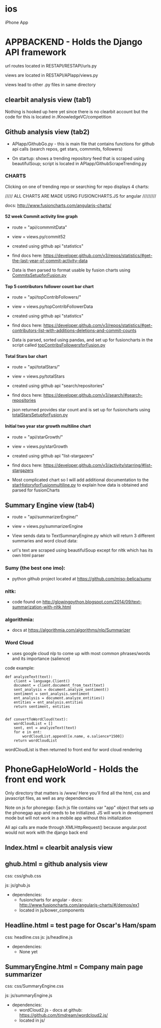 # ios
iPhone App

APPBACKEND - Holds the Django API framework
======================================================================================

  url routes located in RESTAPI/RESTAPI/urls.py

  views are located in RESTAPI/APIapp/views.py

  views lead to other .py files in same directory


clearbit analysis view (tab1)
----------------------------
Nothing is hooked up here yet since there is no clearbit account but the code for this is located in /KnowledgeVC/competition


Github analysis view (tab2)
----------------------------
* APIapp/GithubGo.py - this is main file that contains functions for github api calls (search repos, get stars, commmits, followers)


* On startup: shows a trending repository feed that is scraped using beautifulSoup;
    script is located in APIapp/GithubScrapeTrending.py


### CHARTS



Clicking on one of trending repo or searching for repo displays 4 charts:


///// ALL CHARTS ARE MADE USING FUSIONCHARTS.JS for angular /////////

docs: http://www.fusioncharts.com/angularjs-charts/

#### 52 week Commit activity line graph

* route = "api/commmitData"

* view = views.py/commit52

* created using github api "statistics"

* find docs here: https://developer.github.com/v3/repos/statistics/#get-the-last-year-of-commit-activity-data

* Data is then parsed to format usable by fusion charts using [CommitsSetupforFusion.py](https://github.com/Knowledgevc-org/ios/blob/master/AppBackend/RESTAPI/APIapp/CommitsSetupforFusion.py)

#### Top 5 contributors follower count bar chart

* route = "api/topContribFollowers/"

* view = views.py/topContribFollowerData

* created using github api "statistics"

* find docs here: https://developer.github.com/v3/repos/statistics/#get-contributors-list-with-additions-deletions-and-commit-counts

* Data is parsed, sorted using pandas, and set up for fusioncharts in the script called [topContribsFollowersforFusion.py](https://github.com/Knowledgevc-org/ios/blob/master/AppBackend/RESTAPI/APIapp/topContribsFollowersforFusion.py)

#### Total Stars bar chart

* route = "api/totalStars/"

* view = views.py/totalStars

* created using github api "search/repositories"

* find docs here: https://developer.github.com/v3/search/#search-repositories

* json returned provides star count and is set up for fusioncharts using [totalStarsSetupforFusion.py](https://github.com/Knowledgevc-org/ios/blob/master/AppBackend/RESTAPI/APIapp/totalStarsSetupforFusion.py)

#### Initial two year star growth multiline chart

* route = "api/starGrowth/"

* view = views.py/starGrowth

* created using github api "list-stargazers"

* find docs here: https://developer.github.com/v3/activity/starring/#list-stargazers

* Most complicated chart so I will add additional documentation to the [starHistoryforFusionmultiline.py](https://github.com/Knowledgevc-org/ios/blob/master/AppBackend/RESTAPI/APIapp/starHistoryforFusionmultiline.py)
to explain how data is obtained and parsed for fusionCharts



Summary Engine view (tab4)
--------------------------

* route = "api/summarizerEngine/"

* view = views.py/summarizerEngine

* View sends data to TextSummaryEngine.py which will return 3 different summaries and word cloud data:

* url's text are scraped using beautifulSoup except for nltk which has its own html parser

### Sumy (the best one imo):

* python github project located at https://github.com/miso-belica/sumy


### nltk:

* code found on http://glowingpython.blogspot.com/2014/09/text-summarization-with-nltk.html


### algorithmia:

* docs at https://algorithmia.com/algorithms/nlp/Summarizer

### Word Cloud

* uses google cloud nlp to come up with most common phrases/words and its importance (salience)

code example:

    def analyzeText(text):
        client = language.Client()
        document = client.document_from_text(text)
        sent_analysis = document.analyze_sentiment()
        sentiment = sent_analysis.sentiment
        ent_analysis = document.analyze_entities()
        entities = ent_analysis.entities
        return sentiment, entities


    def convertToWordCloud(text):
        wordCloudList = []
        sent, ent = analyzeText(text)
        for e in ent:
            wordCloudList.append([e.name, e.salience*1500])
        return wordCloudList


wordCloudList is then returned to front end for word cloud rendering




PhoneGapHeloWorld - Holds the front end work
======================================================================================

Only directory that matters is /www/
Here you'll find all the html, css and javascript files, as well as any dependencies

Note on js for phonegap:
Each js file contains var "app" object that sets up the phonegap app and needs to be initialized.  JS will work
in development mode but will not work in a mobile app without this initialization

All api calls are made through XMLHttpRequest() because angular.post would not work with the django back end




Index.html = clearbit analysis view
-----------------------------------



ghub.html = github analysis view
--------------------------------

css: css/ghub.css

js: js/ghub.js
* dependencies:
    - fusioncharts for angular - docs: http://www.fusioncharts.com/angularjs-charts/#/demos/ex1
    - located in js/bower_components




Headline.html = test page for Oscar's Ham/spam
----------------------------------------------
css: headline.css
js: js/headline.js
* dependencies:
    - None yet


SummaryEngine.html = Company main page summarizer
-------------------------------------------------
css: css/SummaryEngine.css

js: js/summaryEngine.js
* dependencies:
    - wordCloud2.js - docs at github: https://github.com/timdream/wordcloud2.js/
    - located in js/











